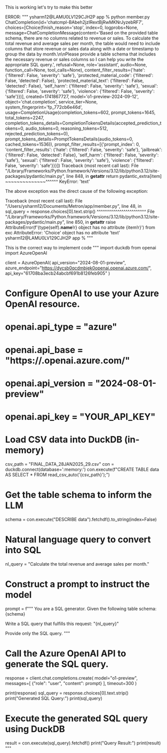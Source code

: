 This is working let's try to make this better



ERROR:
"""
ysharm12@LAMU0LV129CJH2P app % python member.py
ChatCompletion(id='chatcmpl-BAbeh2jzIRextBjRwMKNrJyzebRF7', choices=[Choice(finish_reason='stop', index=0, logprobs=None, message=ChatCompletionMessage(content='Based on the provided table schema, there are no columns related to revenue or sales. To calculate the total revenue and average sales per month, the table would need to include columns that store revenue or sales data along with a date or timestamp to group the data by month.\n\nPlease provide a table schema that includes the necessary revenue or sales columns so I can help you write the appropriate SQL query.', refusal=None, role='assistant', audio=None, function_call=None, tool_calls=None), content_filter_results={'hate': {'filtered': False, 'severity': 'safe'}, 'protected_material_code': {'filtered': False, 'detected': False}, 'protected_material_text': {'filtered': False, 'detected': False}, 'self_harm': {'filtered': False, 'severity': 'safe'}, 'sexual': {'filtered': False, 'severity': 'safe'}, 'violence': {'filtered': False, 'severity': 'safe'}})], created=1741867727, model='o1-preview-2024-09-12', object='chat.completion', service_tier=None, system_fingerprint='fp_772cb6e46d', usage=CompletionUsage(completion_tokens=602, prompt_tokens=1645, total_tokens=2247, completion_tokens_details=CompletionTokensDetails(accepted_prediction_tokens=0, audio_tokens=0, reasoning_tokens=512, rejected_prediction_tokens=0), prompt_tokens_details=PromptTokensDetails(audio_tokens=0, cached_tokens=1536)), prompt_filter_results=[{'prompt_index': 0, 'content_filter_results': {'hate': {'filtered': False, 'severity': 'safe'}, 'jailbreak': {'filtered': False, 'detected': False}, 'self_harm': {'filtered': False, 'severity': 'safe'}, 'sexual': {'filtered': False, 'severity': 'safe'}, 'violence': {'filtered': False, 'severity': 'safe'}}}])
Traceback (most recent call last):
  File "/Library/Frameworks/Python.framework/Versions/3.12/lib/python3.12/site-packages/pydantic/main.py", line 848, in __getattr__
    return pydantic_extra[item]
           ~~~~~~~~~~~~~~^^^^^^
KeyError: 'text'

The above exception was the direct cause of the following exception:

Traceback (most recent call last):
  File "/Users/ysharm12/Documents/Metron/app/member.py", line 48, in <module>
    sql_query = response.choices[0].text.strip()
                ^^^^^^^^^^^^^^^^^^^^^^^^
  File "/Library/Frameworks/Python.framework/Versions/3.12/lib/python3.12/site-packages/pydantic/main.py", line 850, in __getattr__
    raise AttributeError(f'{type(self).__name__!r} object has no attribute {item!r}') from exc
AttributeError: 'Choice' object has no attribute 'text'
ysharm12@LAMU0LV129CJH2P app % 
"""



This is the correct way to implement code
"""
import duckdb
from openai import AzureOpenAI

client = AzureOpenAI(
    api_version="2024-08-01-preview",
    azure_endpoint="https://dycsb0qcdmbjek0openai.openai.azure.com/",
    api_key="61708ba3ecb24abcbf691b8126feb905"
)
# Configure OpenAI to use your Azure OpenAI resource.
# openai.api_type = "azure"
# openai.api_base = "https://<your-resource-name>.openai.azure.com/"
# openai.api_version = "2024-08-01-preview"
# openai.api_key = "YOUR_API_KEY"

# Load CSV data into DuckDB (in-memory)
csv_path = "FINAL_DATA_28JAN2025_29.csv"
con = duckdb.connect(database=':memory:')
con.execute(f"CREATE TABLE data AS SELECT * FROM read_csv_auto('{csv_path}');")

# Get the table schema to inform the LLM
schema = con.execute("DESCRIBE data").fetchdf().to_string(index=False)

# Natural language query to convert into SQL
nl_query = "Calculate the total revenue and average sales per month."

# Construct a prompt to instruct the model
prompt = f"""
You are a SQL generator.
Given the following table schema:
{schema}

Write a SQL query that fulfills this request:
"{nl_query}"

Provide only the SQL query.
"""

# Call the Azure OpenAI API to generate the SQL query.
response = client.chat.completions.create(
                model="o1-preview",
                messages=[
                    {"role": "user", "content": prompt}
                ],
                timeout=300
            )

print(response)
sql_query = response.choices[0].text.strip()
print("Generated SQL Query:")
print(sql_query)

# Execute the generated SQL query using DuckDB
result = con.execute(sql_query).fetchdf()
print("Query Result:")
print(result)
"""
